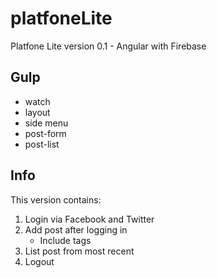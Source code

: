 
# platfoneLite
Platfone Lite version 0.1 - Angular with Firebase

## Gulp

* watch
* layout
* side menu
* post-form
* post-list

## Info
This version contains:
1. Login via Facebook and Twitter
2. Add post after logging in
   - Include tags
3. List post from most recent
4. Logout
